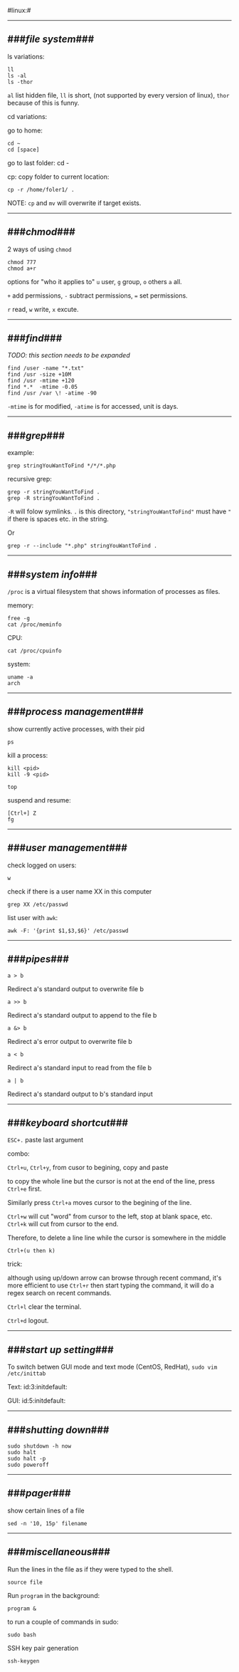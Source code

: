 #linux:#

---
###_file system_###
---
ls variations:

    ll
    ls -al
    ls -thor

`al` list hidden file, `ll` is short, (not supported by every version of linux), `thor` because of this is funny.


cd variations:

go to home:

    cd ~
    cd [space]

go to last folder:
    cd -

cp: copy folder to current location:

    cp -r /home/foler1/ .

NOTE: `cp` and `mv` will overwrite if target exists.

---
###_chmod_###
---

2 ways of using `chmod`

    chmod 777
    chmod a+r

options for "who it applies to" `u` user, `g` group, `o` others `a` all.

`+` add permissions, `-` subtract permissions, `=` set permissions.

`r` read, `w` write, `x` excute.

---
###_find_###
---

_TODO: this section needs to be expanded_


    find /user -name "*.txt"
    find /usr -size +10M
    find /usr -mtime +120
    find *.*  -mtime -0.05
    find /usr /var \! -atime -90

`-mtime` is for modified, `-atime` is for accessed, unit is days.

---
###_grep_###
---

example:

    grep stringYouWantToFind */*/*.php

recursive grep:

    grep -r stringYouWantToFind .
    grep -R stringYouWantToFind .

`-R` will folow symlinks. `.` is this directory, `"stringYouWantToFind"` must have `"` if there is spaces etc. in the string.

Or

    grep -r --include "*.php" stringYouWantToFind .

---
###_system info_###
---
`/proc` is a virtual filesystem that shows information of processes as files.

memory:

    free -g
    cat /proc/meminfo
    
CPU:

    cat /proc/cpuinfo

system:

    uname -a
    arch

---
###_process management_###
---
show currently active processes, with their pid

    ps

kill a process:

    kill <pid>
    kill -9 <pid>

    top

suspend and resume:

    [Ctrl+] Z
    fg
    

---
###_user management_###
---

check logged on users:

    w

check if there is a user name XX in this computer

    grep XX /etc/passwd

list user with `awk`:

    awk -F: '{print $1,$3,$6}' /etc/passwd

---
###_pipes_###
---

    a > b

Redirect a's standard output to overwrite file b

    a >> b

Redirect a's standard output to append to the file b

    a &> b

Redirect a's error output to overwrite file b

    a < b

Redirect a's standard input to read from the file b

    a | b

Redirect a's standard output to b's standard input



---
###_keyboard shortcut_###
---
`ESC+.` paste last argument

combo:

`Ctrl+u`, `Ctrl+y`, from cusor to begining, copy and paste

to copy the whole line but the cursor is not at the end of the line, press `Ctrl+e` first.

Similarly press `Ctrl+a` moves cursor to the begining of the line.

`Ctrl+w` will cut "word" from cursor to the left, stop at blank space, etc.
`Ctrl+k` will cut from cursor to the end.

Therefore, to delete a line line while the cursor is somewhere in the middle

    Ctrl+(u then k)

trick:

although using up/down arrow can browse through recent command, it's more efficient to use `Ctrl+r` then start typing the command, it will do a regex search on recent commands.

`Ctrl+l` clear the terminal.

`Ctrl+d` logout.

---
###_start up setting_###
---
To switch betwen GUI mode and text mode (CentOS, RedHat), `sudo vim /etc/inittab`

Text:
    id:3:initdefault:

GUI:
    id:5:initdefault:

---
###_shutting down_###
---

    sudo shutdown -h now
    sudo halt
    sudo halt -p
    sudo poweroff

---
###_pager_###
---

show certain lines of a file

    sed -n '10, 15p' filename


---
###_miscellaneous_###
---

Run the lines in the file as if they were typed to the shell.

    source file

Run `program` in the background:

    program &

to run a couple of commands in sudo:

    sudo bash


SSH key pair generation

    ssh-keygen


